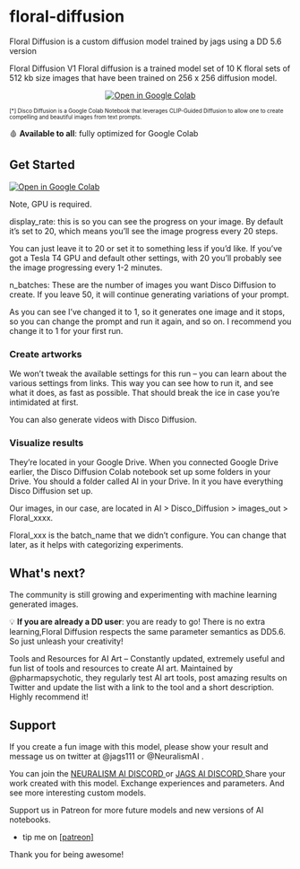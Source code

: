 # floral-diffusion
Floral Diffusion is a custom diffusion model trained by jags using a DD 5.6 version


Floral Diffusion V1 Floral diffusion is a trained model set of 10 K floral sets of 512 kb size images that have been trained on 256 x 256 diffusion model.


<p align=center>
<a href="https://github.com/jags111/floral-diffusion/blob/main/Floral_Diffusion_V1_DD_v5_6.ipynb"><img src="https://img.shields.io/badge/Open-in%20Colab-brightgreen?logo=google-colab&style=flat-square" alt="Open in Google Colab"/></a>
</p>

<sub><sup><a id="example-application">[*]</a> 
Disco Diffusion is a Google Colab Notebook that leverages CLIP-Guided Diffusion to allow one to create compelling and beautiful images from text prompts.
</sup></sub>

🩸 **Available to all**: fully optimized for Google Colab

## Get Started

<a href="https://github.com/jags111/floral-diffusion/blob/main/Floral_Diffusion_V1_DD_v5_6.ipynb"><img src="https://img.shields.io/badge/Open-in%20Colab-brightgreen?logo=google-colab&style=flat-square" alt="Open in Google Colab"/></a>

Note, GPU is required.

display_rate: 
this is so you can see the progress on your image. By default it’s set to 20, which means you’ll see the image progress every 20 steps.

You can just leave it to 20 or set it to something less if you’d like. 
If you’ve got a Tesla T4 GPU and default other settings, with 20 you’ll probably see the image progressing every 1-2 minutes.

n_batches: 
These are the number of images you want Disco Diffusion to create. If you leave 50, it will continue generating variations of your prompt.

As you can see I’ve changed it to 1, so it generates one image and it stops, so you can change the prompt and run it again, and so on. 
I recommend you change it to 1 for your first run.

### Create artworks
We won’t tweak the available settings for this run – you can learn about the various settings from links. 
This way you can see how to run it, and see what it does, as fast as possible. 
That should break the ice in case you’re intimidated at first.

You can also generate videos with Disco Diffusion. 

### Visualize results
They’re located in your Google Drive. 
When you connected Google Drive earlier, the Disco Diffusion Colab notebook set up some folders in your Drive.
You should a folder called AI in your Drive. In it you have everything Disco Diffusion set up.

Our images, in our case, are located in AI > Disco_Diffusion > images_out > Floral_xxxx. 

Floral_xxx is the batch_name that we didn’t configure. You can change that later, as it helps with categorizing experiments.

## What's next?
The community is still growing and experimenting with machine learning generated images.

💡 **If you are already a DD user**: you are ready to go! There is no extra learning,Floral Diffusion respects the same parameter semantics as DD5.6. So just unleash your creativity!

Tools and Resources for AI Art – Constantly updated, extremely useful and fun list of tools and resources to create AI art. 
Maintained by @pharmapsychotic, they regularly test AI art tools, post amazing results on Twitter and update the list with a link to the tool and a short description. 
Highly recommend it!

<!-- start support-pitch -->
## Support
If you create a fun image with this model, please show your result and message us on twitter at @jags111 or @NeuralismAI .

You can join the <a href="https://discord.gg/vNVqT82W" alt="Neuralism Discord"> NEURALISM AI DISCORD </a> or <a href="https://discord.gg/UmSd4qyh" alt =Jags AI Discord > JAGS AI DISCORD </a> 
Share your work created with this model. Exchange experiences and parameters. And see more interesting custom models.

Support us in Patreon for more future models and new versions of AI notebooks.
- tip me on <a href="https://www.patreon.com/jags111"> [patreon]</a> 

Thank you for being awesome!

<!-- end support-pitch -->
